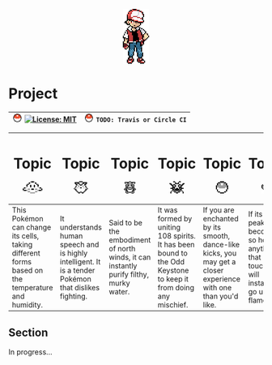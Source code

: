 <p align="center"><img src="img/red.png"></p>

[//]: # (TODO: Add MIT License)
[//]: # (TODO: Implement Travis or Circle CI)

# Project

| <img src="img/poke.svg" height="16"> [![License: MIT](https://img.shields.io/badge/License-MIT-grey.svg)](https://opensource.org/licenses/MIT) | <img src="img/poke.svg" height="16"> `TODO: Travis or Circle CI` |
| :- | :- |

| <h1 align="center">Topic</h1><p align="center"><img src="img/p1.png" height="24"></p> | <h1 align="center">Topic</h1><p align="center"><img src="img/p2.png" height="24"></p> | <h1 align="center">Topic</h1><p align="center"><img src="img/p3.png" height="24"></p> | <h1 align="center">Topic</h1><p align="center"><img src="img/p4.png" height="24"></p> | <h1 align="center">Topic</h1><p align="center"><img src="img/p5.png" height="24"></p> | <h1 align="center">Topic</h1><p align="center"><img src="img/p6.png" height="24"></p> |
| :------------------------ | :--------------------- | :---------------------- | :---------------------- | :---------------------- | :---------------------- |
| This Pokémon can change its cells, taking different forms based on the temperature and humidity. | It understands human speech and is highly intelligent. It is a tender Pokémon that dislikes fighting. | Said to be the embodiment of north winds, it can instantly purify filthy, murky water. | It was formed by uniting 108 spirits. It has been bound to the Odd Keystone to keep it from doing any mischief. | If you are enchanted by its smooth, dance-like kicks, you may get a closer experience with one than you'd like. | If its rage peaks, it becomes so hot that anything that touches it will instantly go up in flames.


## Section

In progress...